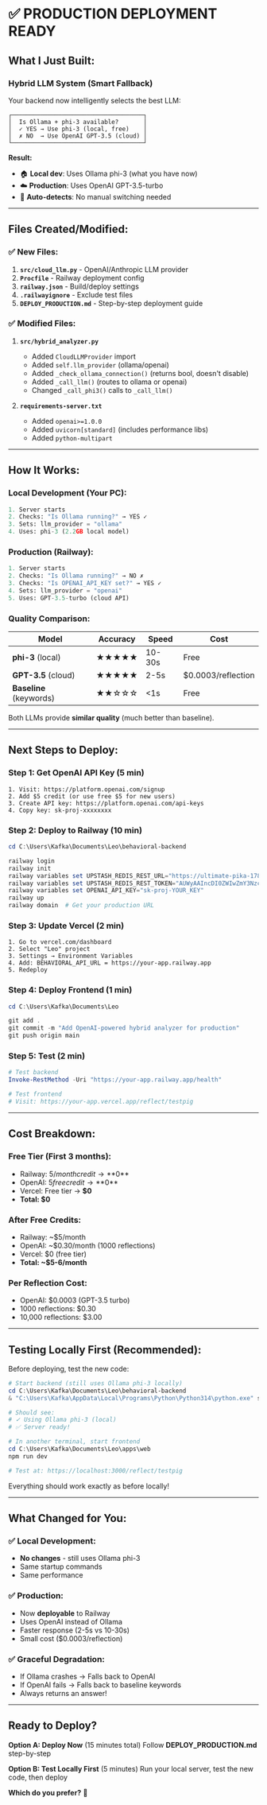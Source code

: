 # ✅ PRODUCTION DEPLOYMENT READY

## What I Just Built:

### **Hybrid LLM System** (Smart Fallback)
Your backend now intelligently selects the best LLM:

```
┌─────────────────────────────────────┐
│  Is Ollama + phi-3 available?       │
│  ✓ YES → Use phi-3 (local, free)    │
│  ✗ NO  → Use OpenAI GPT-3.5 (cloud) │
└─────────────────────────────────────┘
```

**Result:**
- 🏠 **Local dev**: Uses Ollama phi-3 (what you have now)
- ☁️ **Production**: Uses OpenAI GPT-3.5-turbo
- 🔄 **Auto-detects**: No manual switching needed

---

## Files Created/Modified:

### ✅ New Files:
1. **`src/cloud_llm.py`** - OpenAI/Anthropic LLM provider
2. **`Procfile`** - Railway deployment config
3. **`railway.json`** - Build/deploy settings
4. **`.railwayignore`** - Exclude test files
5. **`DEPLOY_PRODUCTION.md`** - Step-by-step deployment guide

### ✅ Modified Files:
1. **`src/hybrid_analyzer.py`**
   - Added `CloudLLMProvider` import
   - Added `self.llm_provider` (ollama/openai)
   - Added `_check_ollama_connection()` (returns bool, doesn't disable)
   - Added `_call_llm()` (routes to ollama or openai)
   - Changed `_call_phi3()` calls to `_call_llm()`

2. **`requirements-server.txt`**
   - Added `openai>=1.0.0`
   - Added `uvicorn[standard]` (includes performance libs)
   - Added `python-multipart`

---

## How It Works:

### Local Development (Your PC):
```python
1. Server starts
2. Checks: "Is Ollama running?" → YES ✓
3. Sets: llm_provider = "ollama"
4. Uses: phi-3 (2.2GB local model)
```

### Production (Railway):
```python
1. Server starts
2. Checks: "Is Ollama running?" → NO ✗
3. Checks: "Is OPENAI_API_KEY set?" → YES ✓
4. Sets: llm_provider = "openai"
5. Uses: GPT-3.5-turbo (cloud API)
```

### Quality Comparison:
| Model | Accuracy | Speed | Cost |
|-------|----------|-------|------|
| **phi-3** (local) | ★★★★★ | 10-30s | Free |
| **GPT-3.5** (cloud) | ★★★★★ | 2-5s | $0.0003/reflection |
| **Baseline** (keywords) | ★★☆☆☆ | <1s | Free |

Both LLMs provide **similar quality** (much better than baseline).

---

## Next Steps to Deploy:

### **Step 1: Get OpenAI API Key** (5 min)
```
1. Visit: https://platform.openai.com/signup
2. Add $5 credit (or use free $5 for new users)
3. Create API key: https://platform.openai.com/api-keys
4. Copy key: sk-proj-xxxxxxxx
```

### **Step 2: Deploy to Railway** (10 min)
```powershell
cd C:\Users\Kafka\Documents\Leo\behavioral-backend

railway login
railway init
railway variables set UPSTASH_REDIS_REST_URL="https://ultimate-pika-17842.upstash.io"
railway variables set UPSTASH_REDIS_REST_TOKEN="AUWyAAIncDI0ZWIwZmY3Nzc4MGI0NmMzYWIxODM4ZTBmMGFjMTM3M3AyMTc4NDI"
railway variables set OPENAI_API_KEY="sk-proj-YOUR_KEY"
railway up
railway domain  # Get your production URL
```

### **Step 3: Update Vercel** (2 min)
```
1. Go to vercel.com/dashboard
2. Select "Leo" project
3. Settings → Environment Variables
4. Add: BEHAVIORAL_API_URL = https://your-app.railway.app
5. Redeploy
```

### **Step 4: Deploy Frontend** (1 min)
```powershell
cd C:\Users\Kafka\Documents\Leo

git add .
git commit -m "Add OpenAI-powered hybrid analyzer for production"
git push origin main
```

### **Step 5: Test** (2 min)
```powershell
# Test backend
Invoke-RestMethod -Uri "https://your-app.railway.app/health"

# Test frontend
# Visit: https://your-app.vercel.app/reflect/testpig
```

---

## Cost Breakdown:

### Free Tier (First 3 months):
- Railway: $5/month credit → **$0**
- OpenAI: $5 free credit → **$0**
- Vercel: Free tier → **$0**
- **Total: $0**

### After Free Credits:
- Railway: ~$5/month
- OpenAI: ~$0.30/month (1000 reflections)
- Vercel: $0 (free tier)
- **Total: ~$5-6/month**

### Per Reflection Cost:
- OpenAI: $0.0003 (GPT-3.5 turbo)
- 1000 reflections: $0.30
- 10,000 reflections: $3.00

---

## Testing Locally First (Recommended):

Before deploying, test the new code:

```powershell
# Start backend (still uses Ollama phi-3 locally)
cd C:\Users\Kafka\Documents\Leo\behavioral-backend
& "C:\Users\Kafka\AppData\Local\Programs\Python\Python314\python.exe" server.py

# Should see:
# ✓ Using Ollama phi-3 (local)
# ✅ Server ready!

# In another terminal, start frontend
cd C:\Users\Kafka\Documents\Leo\apps\web
npm run dev

# Test at: https://localhost:3000/reflect/testpig
```

Everything should work exactly as before locally!

---

## What Changed for You:

### ✅ Local Development:
- **No changes** - still uses Ollama phi-3
- Same startup commands
- Same performance

### ✅ Production:
- Now **deployable** to Railway
- Uses OpenAI instead of Ollama
- Faster response (2-5s vs 10-30s)
- Small cost ($0.0003/reflection)

### ✅ Graceful Degradation:
- If Ollama crashes → Falls back to OpenAI
- If OpenAI fails → Falls back to baseline keywords
- Always returns an answer!

---

## Ready to Deploy?

**Option A: Deploy Now** (15 minutes total)
Follow **DEPLOY_PRODUCTION.md** step-by-step

**Option B: Test Locally First** (5 minutes)
Run your local server, test the new code, then deploy

**Which do you prefer?** 🚀
